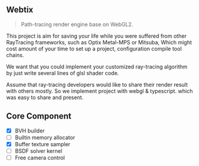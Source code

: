 Webtix
-----
> Path-tracing render engine base on WebGL2.

This project is aim for saving your life while you were suffered from other RayTracing frameworks, such as Optix Metal-MPS or Mitsuba, Which might cost amount of your time to set up a project, configuration compile tool chains.

We want that you could implement your customized ray-tracing algorithm by just write several lines of glsl shader code.

Assume that ray-tracing developers would like to share their render result with others mostly. So we implement project with webgl & typescript. which was easy to share and present.

## Core Component
- [x] BVH builder
- [ ] Builtin memory allocator
- [x] Buffer texture sampler
- [ ] BSDF solver kernel
- [ ] Free camera control